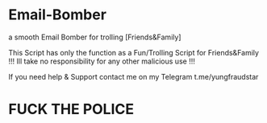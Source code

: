 # Email-Bomber
a smooth Email Bomber for trolling [Friends&amp;Family]


This Script has only the function as a Fun/Trolling Script for Friends&Family
 !!! Ill take no responsibility for any other malicious use !!!

If you need help & Support contact me on my Telegram
t.me/yungfraudstar



# FUCK THE POLICE
